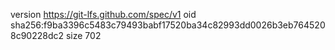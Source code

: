 version https://git-lfs.github.com/spec/v1
oid sha256:f9ba3396c5483c79493babf17520ba34c82993dd0026b3eb7645208c90228dc2
size 702
